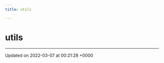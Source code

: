 ```yaml
---
title: utils

---
```


# utils








-------------------------------

Updated on 2022-03-07 at 00:21:28 +0000